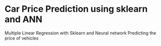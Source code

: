 # Car Price Prediction using sklearn and ANN
Multiple Linear Regression with Sklearn and Neural network
Predicting the price of vehicles
